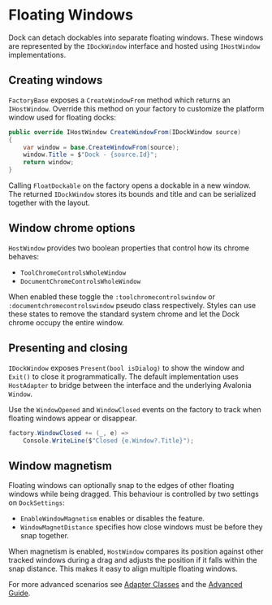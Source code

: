 # Floating Windows

Dock can detach dockables into separate floating windows. These windows are represented by the `IDockWindow` interface and hosted using `IHostWindow` implementations.

## Creating windows

`FactoryBase` exposes a `CreateWindowFrom` method which returns an `IHostWindow`. Override this method on your factory to customize the platform window used for floating docks:

```csharp
public override IHostWindow CreateWindowFrom(IDockWindow source)
{
    var window = base.CreateWindowFrom(source);
    window.Title = $"Dock - {source.Id}";
    return window;
}
```

Calling `FloatDockable` on the factory opens a dockable in a new window. The returned `IDockWindow` stores its bounds and title and can be serialized together with the layout.

## Window chrome options

`HostWindow` provides two boolean properties that control how its chrome behaves:

- `ToolChromeControlsWholeWindow`
- `DocumentChromeControlsWholeWindow`

When enabled these toggle the `:toolchromecontrolswindow` or
`:documentchromecontrolswindow` pseudo class respectively. Styles can use these
states to remove the standard system chrome and let the Dock chrome occupy the
entire window.

## Presenting and closing

`IDockWindow` exposes `Present(bool isDialog)` to show the window and `Exit()` to close it programmatically. The default implementation uses `HostAdapter` to bridge between the interface and the underlying Avalonia `Window`.

Use the `WindowOpened` and `WindowClosed` events on the factory to track when floating windows appear or disappear.

```csharp
factory.WindowClosed += (_, e) =>
    Console.WriteLine($"Closed {e.Window?.Title}");
```

## Window magnetism

Floating windows can optionally snap to the edges of other floating windows while being dragged.
This behaviour is controlled by two settings on `DockSettings`:

- `EnableWindowMagnetism` enables or disables the feature.
- `WindowMagnetDistance` specifies how close windows must be before they snap together.

When magnetism is enabled, `HostWindow` compares its position against other tracked windows during a drag
and adjusts the position if it falls within the snap distance. This makes it easy to align multiple floating
windows.

For more advanced scenarios see [Adapter Classes](dock-adapters.md) and the [Advanced Guide](dock-advanced.md).
